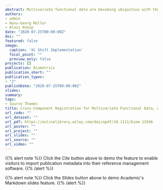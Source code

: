```yaml
---
abstract: Multivariate functional data are becoming ubiquitous with the advance of modern technology. Multivariate functional data are substantially more complex than univariate functional data. In particular, we study a novel model for multivariate functional data where the component processes exhibit mutual time warping. That is, the component processes exhibit a similar shape but are subject to time warping across their domains. To address this previously unconsidered mode of warping, we propose new registration methodology which is based on a shift-warping model. Our method differs from existing registration methods in several major ways. Namely, instead of focusing on individual-specific registration, we focus on registering across components on a population-wide level. By doing so our proposed estimates for these shifts enjoy parametric rates of convergence and often have intuitive physical interpretations. We exemplify these interpretations by applying our methodology to the Zürich Longitudinal Growth data. We also demonstrate the conditions under which our methodology works via simulation.
authors:
- admin
- Hans-Georg Müller
- Alois Kneip
date: "2020-07-25T00:00:00Z"
doi: ""
featured: false
image:
  caption: 'XC Shift Implementation'
  focal_point: ""
  preview_only: false
projects: []
publication: Biometrics
publication_short: ""
publication_types:
- "2"
publishDate: "2020-07-25T00:00:00Z"
slides: 
summary: 
tags: 
- Source Themes
title: Cross-Component Registration for Multivariate Functional Data, with Application to Growth Curves 
url_code: ""
url_dataset: ""
url_pdf: https://onlinelibrary.wiley.com/doi/epdf/10.1111/biom.13340
url_poster: ""
url_project: ""
url_slides: ""
url_source: ""
url_video: ""
---
```


{{% alert note %}}
Click the *Cite* button above to demo the feature to enable visitors to import publication metadata into their reference management software.
{{% /alert %}}

{{% alert note %}}
Click the *Slides* button above to demo Academic's Markdown slides feature.
{{% /alert %}}


